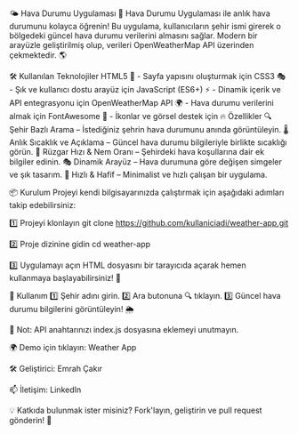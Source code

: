 🌤️ Hava Durumu Uygulaması
🚀 Hava Durumu Uygulaması ile anlık hava durumunu kolayca öğrenin!
Bu uygulama, kullanıcıların şehir ismi girerek o bölgedeki güncel hava durumu verilerini almasını sağlar. Modern bir arayüzle geliştirilmiş olup, verileri OpenWeatherMap API üzerinden çekmektedir. 🌎

🛠️ Kullanılan Teknolojiler
HTML5 🎨 - Sayfa yapısını oluşturmak için
CSS3 🎭 - Şık ve kullanıcı dostu arayüz için
JavaScript (ES6+) ⚡ - Dinamik içerik ve API entegrasyonu için
OpenWeatherMap API 🌍 - Hava durumu verilerini almak için
FontAwesome 🎨 - İkonlar ve görsel destek için
🔥 Özellikler
🔍 Şehir Bazlı Arama – İstediğiniz şehrin hava durumunu anında görüntüleyin.
🌡️ Anlık Sıcaklık ve Açıklama – Güncel hava durumu bilgileriyle birlikte sıcaklığı görün.
💨 Rüzgar Hızı & Nem Oranı – Şehirdeki hava koşullarına dair ek bilgiler edinin.
🎭 Dinamik Arayüz – Hava durumuna göre değişen simgeler ve şık tasarım.
🚀 Hızlı & Hafif – Minimalist ve hızlı çalışan bir uygulama.

📦 Kurulum
Projeyi kendi bilgisayarınızda çalıştırmak için aşağıdaki adımları takip edebilirsiniz:

1️⃣ Projeyi klonlayın
git clone https://github.com/kullaniciadi/weather-app.git

2️⃣ Proje dizinine gidin
cd weather-app

3️⃣ Uygulamayı açın
HTML dosyasını bir tarayıcıda açarak hemen kullanmaya başlayabilirsiniz! 🎉

📌 Kullanım
1️⃣ Şehir adını girin.
2️⃣ Ara butonuna 🔍 tıklayın.
3️⃣ Güncel hava durumu bilgilerini görüntüleyin! 🌦️

📌 Not: API anahtarınızı index.js dosyasına eklemeyi unutmayın.

🌍 Demo için tıklayın: Weather App

🛠️ Geliştirici: Emrah Çakır

📫 İletişim: LinkedIn

💡 Katkıda bulunmak ister misiniz? Fork'layın, geliştirin ve pull request gönderin! 🚀